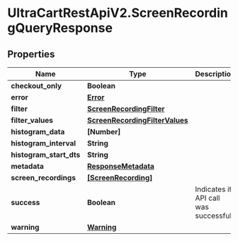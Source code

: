 # UltraCartRestApiV2.ScreenRecordingQueryResponse

## Properties

Name | Type | Description | Notes
------------ | ------------- | ------------- | -------------
**checkout_only** | **Boolean** |  | [optional] 
**error** | [**Error**](Error.md) |  | [optional] 
**filter** | [**ScreenRecordingFilter**](ScreenRecordingFilter.md) |  | [optional] 
**filter_values** | [**ScreenRecordingFilterValues**](ScreenRecordingFilterValues.md) |  | [optional] 
**histogram_data** | **[Number]** |  | [optional] 
**histogram_interval** | **String** |  | [optional] 
**histogram_start_dts** | **String** |  | [optional] 
**metadata** | [**ResponseMetadata**](ResponseMetadata.md) |  | [optional] 
**screen_recordings** | [**[ScreenRecording]**](ScreenRecording.md) |  | [optional] 
**success** | **Boolean** | Indicates if API call was successful | [optional] 
**warning** | [**Warning**](Warning.md) |  | [optional] 


